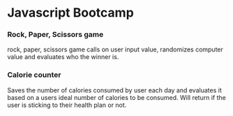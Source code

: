 # Javascript Bootcamp

### Rock, Paper, Scissors game
rock, paper, scissors game calls on user input value, randomizes computer value and evaluates who the winner is.

### Calorie counter
Saves the number of calories consumed by user each day and evaluates it based on a users ideal number of calories to be consumed. Will return if the user is sticking to their health plan or not.
